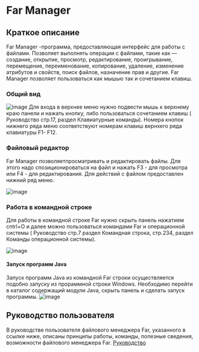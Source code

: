 # Far Manager
## Краткое описание
 Far Manager -программа, предоставляющая интерфейс для работы с файлами.
Позволяет выполнять операции с файлами, такие как — создание, открытие, просмотр, редактирование, проигрывание, перемещение, переименование, копирование, удаление, изменение атрибутов и свойств, поиск файлов, назначение прав и другие.
Far Manager позволяет пользоваться как мышью так и сочетанием клавиш. 


   ### Общий вид   
![image](https://github.com/SvetlanaBoichenko/UseFar/assets/160069590/7d1874ec-bec7-4878-bd88-d547dd9efce0)
   Для входа в верхнее меню нужно подвести мышь к верхнему краю панели и нажать кнопку, либо пользоваться сочетанием клавиш ( Руководство стр.17, раздел Клавиатурные команды). 
Номера кнопок нижнего ряда меню соответствуют номерам клавиш вернхего ряда клавиатуры F1- F12.

  
   ### Файловый редактор
Far Manager позволяетпросматривать и редактировать файлы. Для этого надо спозиционироваться на файл и нажать F3 - для просмотра или F4 - для редактирования. Для действий с файлом предоставлен нижний ряд меню.
   
![image](https://github.com/SvetlanaBoichenko/UseFar/assets/160069590/21c9ae62-6b50-4284-ae47-dc7787b705a2)


   
   ### Работа в командной строке
Для работы в командной строке Far нужно скрыть панель нажатием cntrl+O и далее можно пользоваться командами Far и операционной системы ( Руководство стр.7 раздел Командная строка, стр.234, раздел Команды операционной системы).

![image](https://github.com/SvetlanaBoichenko/UseFar/assets/160069590/afab5d2b-6d80-4115-bf84-58e3c52970d0)

  
   #### Запуск программ Java
Запуск программ Java из командной Far строки осуществляется подобно запуску из прораммной строки Windows.
Необходимо перейти в каталог содержащий модули Java, скрыть панель и сделать запуск программы.
![image](https://github.com/SvetlanaBoichenko/UseFar/assets/160069590/2a1d2088-7121-4cef-afa8-014bfc325c4e)

## Руководство пользователя
   В  руководстве пользователя файлового менеджера Far, указанного в ссылке ниже, описаны принципы работы, команды, полезные сведения, возможности файлового менеджера Far.
[Руководство](https://documentation.help/Far-Manager-ru/documentation.pdf)

